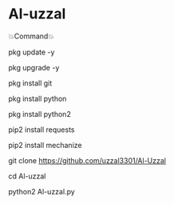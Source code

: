 # Al-uzzal

💥Command💥


pkg update -y

pkg upgrade -y

pkg install git 

pkg install python 

pkg install python2

pip2 install requests

pip2 install mechanize 

git clone https://github.com/uzzal3301/Al-Uzzal

cd Al-uzzal

python2 Al-uzzal.py
